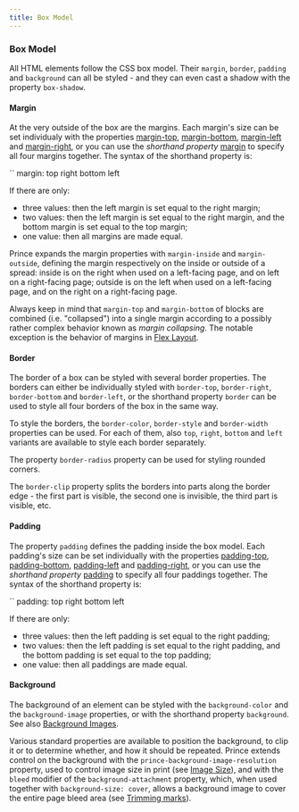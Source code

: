 ```yaml
---
title: Box Model
---
```


### Box Model

All HTML elements follow the CSS box model. Their `margin`, `border`, `padding` and `background` can all be styled - and they can even cast a shadow with the property `box-shadow`.

#### Margin

At the very outside of the box are the margins. Each margin's size can be set individualy with the properties [margin-top](doc-refs.html#prop-margin-top), [margin-bottom](doc-refs.html#prop-margin-bottom), [margin-left](doc-refs.html#prop-margin-left) and [margin-right](doc-refs.html#prop-margin-right), or you can use the *shorthand property* [margin](doc-refs.html#prop-margin) to specify all four margins together. The syntax of the shorthand property is:

``
    margin: top right bottom left

If there are only:

-   three values: then the left margin is set equal to the right margin;
-   two values: then the left margin is set equal to the right margin, and the bottom margin is set equal to the top margin;
-   one value: then all margins are made equal.

Prince expands the margin properties with `margin-inside` and `margin-outside`, defining the margin respectively on the inside or outside of a spread: inside is on the right when used on a left-facing page, and on left on a right-facing page; outside is on the left when used on a left-facing page, and on the right on a right-facing page.

Always keep in mind that `margin-top` and `margin-bottom` of blocks are combined (i.e. "collapsed") into a single margin according to a possibly rather complex behavior known as *margin collapsing*. The notable exception is the behavior of margins in [Flex Layout](flexbox.html#flexbox).

#### Border

The border of a box can be styled with several border properties. The borders can either be individually styled with `border-top`, `border-right`, `border-bottom` and `border-left`, or the shorthand property `border` can be used to style all four borders of the box in the same way.

To style the borders, the `border-color`, `border-style` and `border-width` properties can be used. For each of them, also `top`, `right`, `bottom` and `left` variants are available to style each border separately.

The property `border-radius` property can be used for styling rounded corners.

The `border-clip` property splits the borders into parts along the border edge - the first part is visible, the second one is invisible, the third part is visible, etc.

#### Padding

The property `padding` defines the padding inside the box model. Each padding's size can be set individually with the properties [padding-top](doc-refs.html#prop-padding-top), [padding-bottom](doc-refs.html#prop-padding-bottom), [padding-left](doc-refs.html#prop-padding-left) and [padding-right](doc-refs.html#prop-padding-right), or you can use the *shorthand property* [padding](doc-refs.html#prop-padding) to specify all four paddings together. The syntax of the shorthand property is:

``
    padding: top right bottom left

If there are only:

-   three values: then the left padding is set equal to the right padding;
-   two values: then the left padding is set equal to the right padding, and the bottom padding is set equal to the top padding;
-   one value: then all paddings are made equal.

#### Background

The background of an element can be styled with the `background-color` and the `background-image` properties, or with the shorthand property `background`. See also [Background Images](images.html#images-background).

Various standard properties are available to position the background, to clip it or to determine whether, and how it should be repeated. Prince extends control on the background with the `prince-background-image-resolution` property, used to control image size in print (see [Image Size](images.html#images-size)), and with the `bleed` modifier of the `background-attachment` property, which, when used together with `background-size: cover`, allows a background image to cover the entire page bleed area (see [Trimming marks](paged.html#page-marks)).

